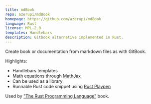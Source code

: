 ```yaml
---
title: mdBook
repo: azerupi/mdBook
homepage: https://github.com/azerupi/mdBook
language: Rust
license: MPL-2.0
templates: Handlebars
description: Gitbook alternative implemented in Rust.
---
```


Create book or documentation from markdown files as with GitBook.

Highlights:
* Handlebars templates
* Math equations through [MathJax](https://www.mathjax.org/)
* Can be used as a library
* Runnable Rust code snippet using [Rust Playpen](https://github.com/rust-lang/rust-playpen)

Used by ["The Rust Programming Language"](https://github.com/rust-lang/book) book.